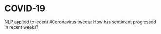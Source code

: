 # COVID-19
NLP applied to recent #Coronavirus tweets: How has sentiment progressed in recent weeks?
